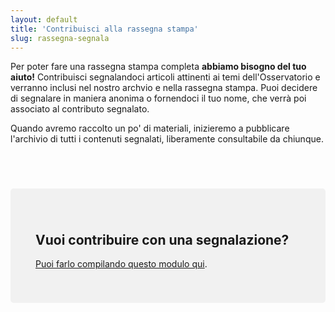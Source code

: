 ```yaml
---
layout: default
title: 'Contribuisci alla rassegna stampa'
slug: rassegna-segnala
---
```


Per poter fare una rassegna stampa completa **abbiamo bisogno del tuo aiuto!** Contribuisci segnalandoci articoli attinenti ai temi dell'Osservatorio e verranno inclusi nel nostro archvio e nella rassegna stampa. Puoi decidere di segnalare in maniera anonima o fornendoci il tuo nome, che verrà poi associato al contributo segnalato.

Quando avremo raccolto un po' di materiali, inizieremo a pubblicare l'archivio di tutti i contenuti segnalati, liberamente consultabile da chiunque.

<br>
<div style="background-color: #f1f1f1; padding:40px; border-radius: 5px; margin-top: 40px; margin-bottom: 40px">
<h2> <i class="fas fa-hands-helping"></i> Vuoi contribuire con una segnalazione? </h2>

<p><a href="https://docs.google.com/forms/d/e/1FAIpQLScOyIffsO2hVcXWzolcZ8SQV8EBudkdwEePnHCwLcI_OS-Rfg/viewform?usp=sf_link" target='_blank'><i class="fas fa-edit"></i> Puoi farlo compilando questo modulo qui</a>.</p>
</div>